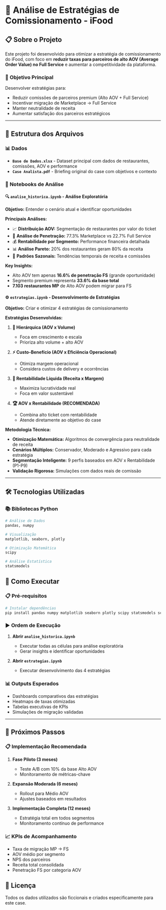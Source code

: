 # 🚀 Análise de Estratégias de Comissionamento - iFood

## 📋 **Sobre o Projeto**

Este projeto foi desenvolvido para otimizar a estratégia de comissionamento do iFood, com foco em **reduzir taxas para parceiros de alto AOV (Average Order Value) no Full Service** e aumentar a competitividade da plataforma.

### 🎯 **Objetivo Principal**

Desenvolver estratégias para:

- Reduzir comissões de parceiros premium (Alto AOV + Full Service)
- Incentivar migração de Marketplace → Full Service
- Manter neutralidade de receita
- Aumentar satisfação dos parceiros estratégicos

---

## 📁 **Estrutura dos Arquivos**

### 📊 **Dados**

- **`Base de Dados.xlsx`** - Dataset principal com dados de restaurantes, comissões, AOV e performance
- **`Case Analista.pdf`** - Briefing original do case com objetivos e contexto

### 📓 **Notebooks de Análise**

#### 🔍 **`analise_historica.ipynb`** - Análise Exploratória

**Objetivo:** Entender o cenário atual e identificar oportunidades

**Principais Análises:**

- 📈 **Distribuição AOV:** Segmentação de restaurantes por valor do ticket
- 🏪 **Análise de Penetração:** 77.3% Marketplace vs 22.7% Full Service
- 💰 **Rentabilidade por Segmento:** Performance financeira detalhada
- 📊 **Análise Pareto:** 20% dos restaurantes geram 80% da receita
- 🔄 **Padrões Sazonais:** Tendências temporais de receita e comissões

**Key Insights:**

- Alto AOV tem apenas **16.6% de penetração FS** (grande oportunidade)
- Segmento premium representa **33.6% da base total**
- **7.103 restaurantes MP** de Alto AOV podem migrar para FS

#### ⚙️ **`estrategias.ipynb`** - Desenvolvimento de Estratégias

**Objetivo:** Criar e otimizar 4 estratégias de comissionamento

**Estratégias Desenvolvidas:**

1. **🎯 Hierárquica (AOV x Volume)**

   - Foca em crescimento e escala
   - Prioriza alto volume + alto AOV

2. **⚡ Custo-Benefício (AOV x Eficiência Operacional)**

   - Otimiza margem operacional
   - Considera custos de delivery e ocorrências

3. **💎 Rentabilidade Líquida (Receita x Margem)**

   - Maximiza lucratividade real
   - Foca em valor sustentável

4. **🏆 AOV x Rentabilidade (RECOMENDADA)**
   - Combina alto ticket com rentabilidade
   - Atende diretamente ao objetivo do case

**Metodologia Técnica:**

- **Otimização Matemática:** Algoritmos de convergência para neutralidade de receita
- **Cenários Múltiplos:** Conservador, Moderado e Agressivo para cada estratégia
- **Segmentação Inteligente:** 9 perfis baseados em AOV x Rentabilidade (P1-P9)
- **Validação Rigorosa:** Simulações com dados reais de comissão

---

## 🛠️ **Tecnologias Utilizadas**

### 📚 **Bibliotecas Python**

```python
# Análise de Dados
pandas, numpy

# Visualização
matplotlib, seaborn, plotly

# Otimização Matemática
scipy

# Análise Estatística
statsmodels
```

## 🚀 **Como Executar**

### 📋 **Pré-requisitos**

```bash
# Instalar dependências
pip install pandas numpy matplotlib seaborn plotly scipy statsmodels scikit-learn openpyxl
```

### ▶️ **Ordem de Execução**

1. **Abrir `analise_historica.ipynb`**

   - Executar todas as células para análise exploratória
   - Gerar insights e identificar oportunidades

2. **Abrir `estrategias.ipynb`**
   - Executar desenvolvimento das 4 estratégias

### 📊 **Outputs Esperados**

- Dashboards comparativos das estratégias
- Heatmaps de taxas otimizadas
- Tabelas executivas de KPIs
- Simulações de migração validadas

---

## 🎯 **Próximos Passos**

### 📋 **Implementação Recomendada**

1. **Fase Piloto (3 meses)**

   - Teste A/B com 10% da base Alto AOV
   - Monitoramento de métricas-chave

2. **Expansão Moderada (6 meses)**

   - Rollout para Médio AOV
   - Ajustes baseados em resultados

3. **Implementação Completa (12 meses)**
   - Estratégia total em todos segmentos
   - Monitoramento contínuo de performance

### 📈 **KPIs de Acompanhamento**

- Taxa de migração MP → FS
- AOV médio por segmento
- NPS dos parceiros
- Receita total consolidada
- Penetração FS por categoria AOV

## 📄 **Licença**

Todos os dados utilizados são ficcionais e criados especificamente para este case.